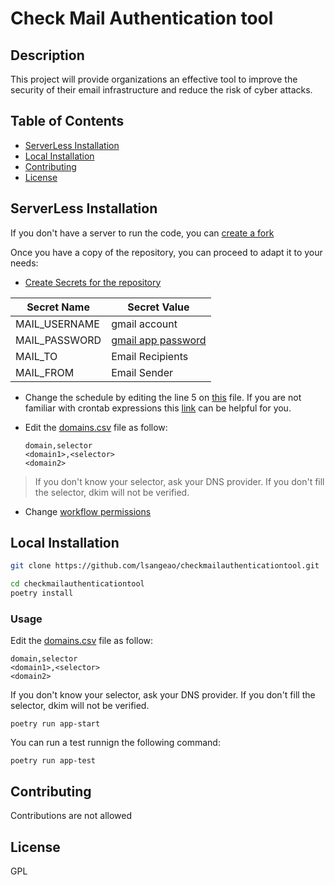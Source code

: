 # Check Mail Authentication tool

## Description

This project will provide organizations an effective tool to improve the security of their email infrastructure and reduce the risk of cyber attacks.

## Table of Contents

- [ServerLess Installation](#ServerLess)
- [Local Installation](#Local)
- [Contributing](#contributing)
- [License](#license)

## ServerLess Installation

If you don't have a server to run the code, you can [create a fork](https://docs.github.com/es/pull-requests/collaborating-with-pull-requests/working-with-forks/fork-a-repo#forking-a-repository)

Once you have a copy of the repository, you can proceed to adapt it to your needs:

- [Create Secrets for the repository](https://docs.github.com/en/actions/security-guides/using-secrets-in-github-actions#creating-secrets-for-a-repository)

|Secret Name|Secret Value|
|---|---|
|MAIL_USERNAME|gmail account|
|MAIL_PASSWORD|[gmail app password](https://support.google.com/mail/answer/185833?hl=en)|
|MAIL_TO|Email Recipients|
|MAIL_FROM|Email Sender|

- Change the schedule by editing the line 5 on [this](checkmailauthenticationtool/blob/main/.github/workflows/main.yml) file. If you are not familiar with crontab expressions this [link](https://crontab.guru/) can be helpful for you.

- Edit the [domains.csv](checkmailauthenticationtool/blob/main/domains.csv) file as follow:

    ```csv
    domain,selector
    <domain1>,<selector>
    <domain2>
    ```

> If you don't know your selector, ask your DNS provider.
> If you don't fill the selector, dkim will not be verified.

- Change [workflow permissions](https://github.com/ad-m/github-push-action/issues/96#issuecomment-1740080754)

## Local Installation

```bash
git clone https://github.com/lsangeao/checkmailauthenticationtool.git

cd checkmailauthenticationtool
poetry install

```

### Usage

Edit the [domains.csv](checkmailauthenticationtool/blob/main/domains.csv) file as follow:

```csv
domain,selector
<domain1>,<selector>
<domain2>
```

If you don't know your selector, ask your DNS provider.
If you don't fill the selector, dkim will not be verified.

``` poetry run app-start ```

You can run a test runnign the following command:

``` poetry run app-test ```

## Contributing

Contributions are not allowed

## License

GPL
